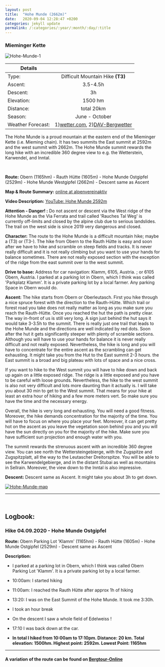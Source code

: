 ```yaml
---
layout: post
title:  "Hohe Munde (2662m)"
date:   2020-09-04 12:28:47 +0200
categories: jekyll update
permalink: /:categories/:year/:month/:day/:title
---
```

### Mieminger Kette
![Hohe-Munde-1](/hikingblog.github.io/assets/img/hiking/Hohe-Munde-1.jpg)



| Details       |               |
| ------------- |:-------------:|
| Type:         | Difficult Mountain Hike  **(T3)** |
| Ascent:       | 3.5-4.5h       |
| Descent:      | 3h      |
| Elevation:    | 1500 hm |
| Distance:     | total 20km       |
| Season:       |  June -  October |
| Weather Forecast:   | 1)[wetter.com](https://www.wetter.com/oesterreich/leutasch/ATAT30335.html), 2)[DAV-Bergwetter](https://www.alpenverein.de/DAV-Services/Bergwetter/Allgaeu-Karwendel-Ammergau-Zugspitze-Arlberg/Hohe-Munde/)|

The Hohe Munde is a proud mountain at the eastern end of the Mieminger Kette (i.e. Mieming chain). It has two summits the East summit at 2592m and the west summit with 2662m. The Hohe Munde summit rewards the long hike with an incredible 360 degree view to e.g. the Wetterstein, Karwendel, and Inntal.

<br>

**Route:**
Obern (1165hm) - Rauth Hütte (1605m) - Hohe Munde Ostgipfel (2529m) - Hohe Munde Westgipfel (2662m) - Descent same as Ascent

**Map & Route Summary:**   [online at alpenvereinaktiv](https://www.alpenvereinaktiv.com/de/tour/hohe-munde-ostgipfel-am-2020-09-04/186053227/#dm=1)

**Video Description:** [YouTube: Hohe Munde 2592m](https://www.youtube.com/watch?v=5edh-8bHIS4)

**Attention - Danger! :**
Do not ascent or descent via the West ridge of the Hohe Munde as the Via Ferrata and trail called 'Rauches Tal Weg' is currently off-limits and closed by the alpine club due to serious landslides. The trail on the west side is since 2019 very dangerous and closed.

**Character:** The route to the Hohe Munde is a difficult mountain hike; maybe a (T3) or (T3-). The hike from Obern to the Rauth Hütte is easy and soon after we have to hike and scramble on steep fields and tracks. It is never really difficult and it is not really climbing but you want to use your hands for balance sometimes. There are not really exposed section with the exception of the ridge from the east summit over to the west summit.

**Drive to base:**
Address for car navigation: Klamm, 6105, Austria. ; or 6105 Obern, Austria.
I parked at a parking lot in Obern, which I think was called 'Parkplatz Klamm'. It is a private parking lot by a local farmer. Any parking Space in Obern would do.


**Ascent:**
The hike starts from Obern or Oberleutasch. First you hike through a nice spruce forest with the direction to the Rauth-Hütte. Which trail or forest road you take does not really matter as long as you make sure you reach the Rauth-Hütte. Once you reached the hut the path is pretty clear. The way in-front of us is still very long. A sign just behind the hut says it would take 3-3.5h to the summit. There is really just one trail that leads to the Hohe Munde and the directions are well indicated by red dots. Soon after the hut it gets significantly steeper with plenty of scramble sections. Although you will have to use your hands for balance it is never really difficult and not really exposed. Nevertheless, the hike is long and you will have to concentrate for the entire ascent as the scrambling can get exhausting. It might take you from the Hut to the East summit 2-3 hours. the East summit is a broad and big plateau with lots of space and a nice cross.

If you want to hike to the West summit you will have to hike down and back up again on a little exposed ridge. The ridge is a little exposed and you have to be careful with loose grounds. Nevertheless, the hike to the west summit is also not very difficult and lots more daunting than it actually is. I will take you about 30 min to get to the West summit. That means for your hike at least an extra hour of hiking and a few more meters vert. So make sure you have the time and the necessary energy.

Overall, the hike is very long and exhausting. You will need a good fitness. Moreover, the hike demands concentration for the majority of the time. You will have to focus on where you place your feet. Moreover, it can get pretty hot on the ascent as you leave the vegetation soon behind you and you will have the sun directly on you for the majority of the hike. Make sure you have sufficient sun projection and enough water with you.

The summit rewards the strenuous ascent with an incredible 360 degree view. You can see north the Wettersteingebierge, with the Zugspitze and Zugspitzplatt, all the way to the Leutascher Dreitorspitze. You will be able to see the Karwendelgebierge, and in the distant Stubai as well as mountains in Sellrain. Moreover, the view down to the Inntal is also impressive.


**Descent:**
Descent same as Ascent. It might take you about 3h to get down.





[![Hohe-Munde-map](/hikingblog.github.io/assets/img/hiking/Hohe-Munde-map.jpg)](https://www.alpenvereinaktiv.com/de/tour/hohe-munde-ostgipfel-am-2020-09-04/186053227/#dm=1)



-------

<br>

## Logbook:

### Hike 04.09.2020 - Hohe Munde Ostgipfel
**Route:**  Obern Parking Lot 'Klamm' (1165hm) - Rauth Hütte (1605m) - Hohe Munde Ostgipfel (2529m) - Descent same as Ascent

**Description:**
- I parked at a parking lot in Obern, which I think was called Obern Parking Lot 'Klamm'. It is a private parking lot by a local farmer.
- 10:00am: I started hiking
- 11:00am: I reached the Rauth Hütte after approx 1h of hiking
- 13:20: I was on the East Summit of the Hohe Munde. It took me 3:30h.
- I took an hour break
- On the descent I saw a whole field of Edelweiss !
- 17:10 I was back down at the car.

- **In total I hiked from 10:00am to 17:10pm. Distance: 20 km. Total elevation: 1500hm. Highest point: 2592m. Lowest Point: 1165hm**


---

#### A variation of the route can be found on [Bergtour-Online](https://www.bergtour-online.de/bergtouren/bergwanderungen/schwer/hohe-munde-ueberschreitung/)
